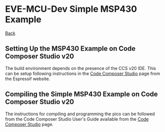 # EVE-MCU-Dev Simple MSP430 Example

[Back](../README.md)

## Setting Up the MSP430 Example on Code Composer Studio v20

The build environment depends on the presence of the CCS v20 IDE. This can be setup following instructions in the [Code Composer Studio](https://www.ti.com/tool/CCSTUDIO) page from the Espressif website.

## Compiling the Simple MSP430 Example on Code Composer Studio v20

The instructions for compiling and programming the pico can be followed from the Code Composer Studio User's Guide available from the [Code Composer Studio](https://www.ti.com/tool/CCSTUDIO) page.

